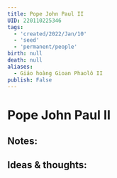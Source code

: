 ```yaml
---
title: Pope John Paul II
UID: 220110225346
tags:
  - 'created/2022/Jan/10'
  - 'seed'
  - 'permanent/people'
birth: null
death: null
aliases:
  - Giáo hoàng Gioan Phaolô II
publish: False
---
```

# Pope John Paul II

## Notes:


## Ideas & thoughts:


